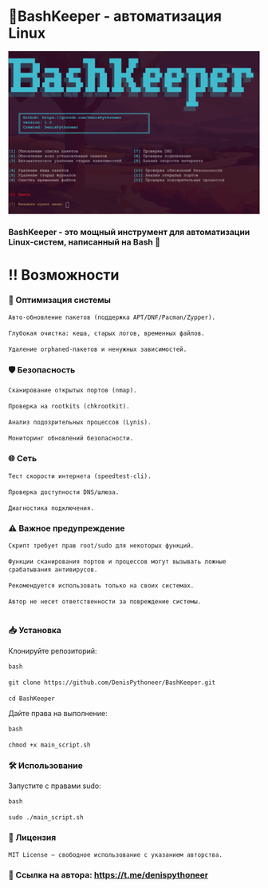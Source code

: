 # 🔧BashKeeper - автоматизация Linux

![Скриншот интерфейса BashKeeper](https://raw.githubusercontent.com/DenisPythoneer/BashKeeper/main/image/Screenshot.png)

### BashKeeper - это мощный инструмент для автоматизации Linux-систем, написанный на Bash 💨

# ‼️ Возможности

### 🚀 Оптимизация системы

    Авто-обновление пакетов (поддержка APT/DNF/Pacman/Zypper).

    Глубокая очистка: кеша, старых логов, временных файлов.

    Удаление orphaned-пакетов и ненужных зависимостей.

### 🛡️ Безопасность

    Сканирование открытых портов (nmap).

    Проверка на rootkits (chkrootkit).

    Анализ подозрительных процессов (Lynis).

    Мониторинг обновлений безопасности.

### 🌐 Сеть

    Тест скорости интернета (speedtest-cli).

    Проверка доступности DNS/шлюза.

    Диагностика подключения.

### ⚠️ Важное предупреждение

    Скрипт требует прав root/sudo для некоторых функций.

    Функции сканирования портов и процессов могут вызывать ложные срабатывания антивирусов.

    Рекомендуется использовать только на своих системах.

    Автор не несет ответственности за повреждение системы.

#

### 📥 Установка

Клонируйте репозиторий:

    bash

    git clone https://github.com/DenisPythoneer/BashKeeper.git  
    
    cd BashKeeper

Дайте права на выполнение:

    bash

    chmod +x main_script.sh  

### 🛠 Использование

Запустите с правами sudo:

    bash

    sudo ./main_script.sh  

### 📜 Лицензия

    MIT License — свободное использование с указанием авторства.
    
### 🔗 Ссылка на автора: https://t.me/denispythoneer
